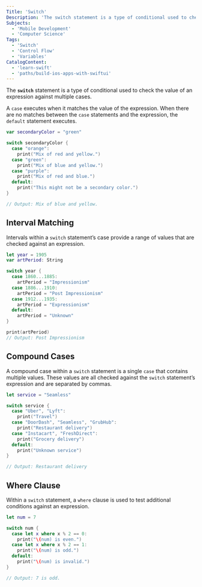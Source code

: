 ```yaml
---
Title: 'Switch'
Description: 'The switch statement is a type of conditional used to check the value of an expression against multiple cases.'
Subjects:
  - 'Mobile Development'
  - 'Computer Science'
Tags:
  - 'Switch'
  - 'Control Flow'
  - 'Variables'
CatalogContent:
  - 'learn-swift'
  - 'paths/build-ios-apps-with-swiftui'
---
```


The **`switch`** statement is a type of conditional used to check the value of an expression against multiple cases.

A `case` executes when it matches the value of the expression. When there are no matches between the `case` statements and the expression, the `default` statement executes.

```swift
var secondaryColor = "green"

switch secondaryColor {
  case "orange":
    print("Mix of red and yellow.")
  case "green":
    print("Mix of blue and yellow.")
  case "purple":
    print("Mix of red and blue.")
  default:
    print("This might not be a secondary color.")
}

// Output: Mix of blue and yellow.
```

## Interval Matching

Intervals within a `switch` statement’s case provide a range of values that are checked against an expression.

```swift
let year = 1905
var artPeriod: String

switch year {
  case 1860...1885:
    artPeriod = "Impressionism"
  case 1886...1910:
    artPeriod = "Post Impressionism"
  case 1912...1935:
    artPeriod = "Expressionism"
  default:
    artPeriod = "Unknown"
}

print(artPeriod)
// Output: Post Impressionism
```

## Compound Cases

A compound case within a `switch` statement is a single `case` that contains multiple values. These values are all checked against the `switch` statement’s expression and are separated by commas.

```swift
let service = "Seamless"

switch service {
  case "Uber", "Lyft":
    print("Travel")
  case "DoorDash", "Seamless", "GrubHub":
    print("Restaurant delivery")
  case "Instacart", "FreshDirect":
    print("Grocery delivery")
  default:
    print("Unknown service")
}

// Output: Restaurant delivery
```

## Where Clause

Within a `switch` statement, a `where` clause is used to test additional conditions against an expression.

```swift
let num = 7

switch num {
  case let x where x % 2 == 0:
    print("\(num) is even.")
  case let x where x % 2 == 1:
    print("\(num) is odd.")
  default:
    print("\(num) is invalid.")
}

// Output: 7 is odd.
```
